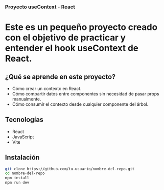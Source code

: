 ### Proyecto useContext - React

# Este es un pequeño proyecto creado con el objetivo de practicar y entender el hook useContext de React.

## ¿Qué se aprende en este proyecto?
- Cómo crear un contexto en React.
- Cómo compartir datos entre componentes sin necesidad de pasar props manualmente.
- Cómo consumir el contexto desde cualquier componente del árbol.

## Tecnologías
- React
- JavaScript
- Vite

## Instalación
```bash
git clone https://github.com/tu-usuario/nombre-del-repo.git
cd nombre-del-repo
npm install
npm run dev
